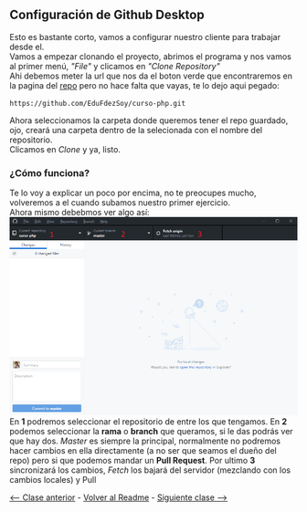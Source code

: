 ## Configuración de Github Desktop

Esto es bastante corto, vamos a configurar nuestro cliente para trabajar desde el.  
Vamos a empezar clonando el proyecto, abrimos el programa y nos vamos al primer menú, *"File"* y clicamos en *"Clone Repository"*  
Ahi debemos meter la url que nos da el boton verde que encontraremos en la pagina del [repo](https://github.com/EduFdezSoy/curso-php) pero no hace falta que vayas, te lo dejo aqui pegado:

```
https://github.com/EduFdezSoy/curso-php.git
```

Ahora seleccionamos la carpeta donde queremos tener el repo guardado, ojo, creará una carpeta dentro de la selecionada con el nombre del repositorio.  
Clicamos en *Clone* y ya, listo.  

### ¿Cómo funciona?
Te lo voy a explicar un poco por encima, no te preocupes mucho, volveremos a el cuando subamos nuestro primer ejercicio.  
Ahora mismo debebmos ver algo así:  
![Github Desktop Image](https://raw.githubusercontent.com/EduFdezSoy/curso-php/master/imagenes/github-desktop.png)  
En **1** podremos seleccionar el repositorio de entre los que tengamos. En **2** podemos seleccionar la **rama** o **branch** que queramos, si le das podrás ver que hay dos. *Master* es siempre la principal, normalmente no podremos hacer cambios en ella directamente (a no ser que seamos el dueño del repo) pero si que podemos mandar un **Pull Request**. Por ultimo **3** sincronizará los cambios, *Fetch* los bajará del servidor (mezclando con los cambios locales) y Pull 
  
[<-- Clase anterior](https://github.com/EduFdezSoy/curso-php/blob/master/instalacion-ide.md#instalaci%C3%B3n-de-ide--git) - [Volver al Readme](https://github.com/EduFdezSoy/curso-php/blob/master/README.md#curso-php) - [Siguiente clase -->](https://github.com/EduFdezSoy/curso-php/blob/master/configuracion-ide.md)  